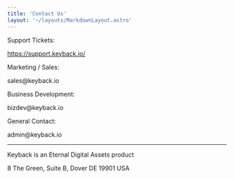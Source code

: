 ```yaml
---
title: 'Contact Us'
layout: '~/layouts/MarkdownLayout.astro'
---
```


Support Tickets:

<a href="https://support.keyback.io/" target="_blank" class="text-yellow-200">https://support.keyback.io/</a>

Marketing / Sales:

<span class="text-yellow-200">sales<!-- dsadasd3asdasda -->@keyback<!-- dsadasd3asdasda -->.io</span>

Business Development:

<span class="text-yellow-200">bizdev<!-- dsadasdyasdasda -->@keyback<!-- dsadasd3asdasda -->.io</span>

General Contact:

<span class="text-yellow-200">admin<!-- dsad3asda -->@keyback<!-- dsadasd3asdasda -->.io</span>

---

Keyback is an Eternal Digital Assets product

8 The Green, Suite B, Dover DE 19901 USA
